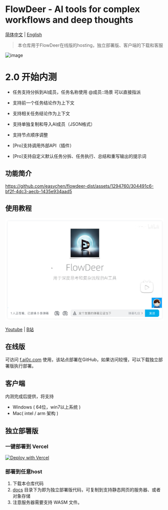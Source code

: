 # FlowDeer - AI tools for complex workflows and deep thoughts

[简体中文](README.md) | [English](README_EN.md)

> 本仓库用于FlowDeer在线版的hosting，独立部署版、客户端的下载和客服

<img width="1361" alt="image" src="https://github.com/easychen/flowdeer-dist/assets/1294760/62875911-21e9-4c66-ab65-8abf7a2a9056">

# 2.0 开始内测

- 任务支持分拆到AI成员，任务名称使用 @成员::场景 可以直接指派
- 支持前一个任务结论作为上下文
- 支持相关任务结论作为上下文
- 支持单独复制和导入AI成员（JSON格式）
- 支持节点顺序调整

- \[Pro\]支持调用外部API（插件）
- \[Pro\]支持自定义默认任务分拆、任务执行、总结和重写输出的提示词


## 功能简介

https://github.com/easychen/flowdeer-dist/assets/1294760/304491c6-bf2f-4dc3-aecb-1435e934aad5


## 使用教程

![](images/20230828105059.png)

[Youtube](https://youtu.be/vz1xBKzLAVM)  | [B站](https://www.bilibili.com/video/BV1xP411Y7ak/)

## 在线版

可访问 [f.ai0c.com](https://f.ai0c.com) 使用，该站点部署在GitHub，如果访问较慢，可以下载独立部署版执行部署。

## 客户端

内测完成后提供，将支持
- Windows ( 64位，win7以上系统 )
- Mac( intel / arm 架构 )

## 独立部署版

### 一键部署到 Vercel

[![Deploy with Vercel](https://vercel.com/button)](https://vercel.com/new/clone?repository-url=https%3A%2F%2Fgithub.com%2Feasychen%2Fflowdeer-dist.git&root-directory=docs)

### 部署到任意host

1. 下载本仓库代码
1. [docs](./docs/) 目录下为即为独立部署版代码，可复制到支持静态网页的服务器、或者对象存储
1. 注意服务器需要支持 WASM 文件。
